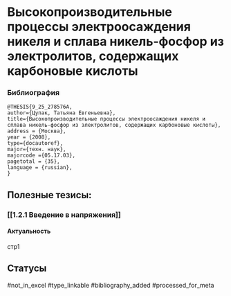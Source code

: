 # Высокопроизводительные процессы электроосаждения никеля и сплава никель-фосфор из электролитов, содержащих карбоновые кислоты

### Библиография
```
@THESIS{9_25_278576A,
author={Цупак, Татьяна Евгеньевна},
title={Высокопроизводительные процессы электроосаждения никеля и сплава никель-фосфор из электролитов, содержащих карбоновые кислоты},
address = {Москва},
year = {2008},
type={docautoref},
major={техн. наук},
majorcode ={05.17.03},
pagetotal = {35},
language = {russian},
}
```

## Полезные тезисы:
### [[1.2.1 Введение в напряжения]]
#### Актуальность
стр1

## Статусы
#not_in_excel 
#type_linkable 
#bibliography_added
#processed_for_meta
